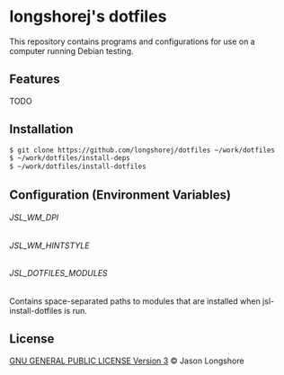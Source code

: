 # longshorej's dotfiles

This repository contains programs and configurations for use on a computer running Debian testing.

## Features

TODO

## Installation

```sh
$ git clone https://github.com/longshorej/dotfiles ~/work/dotfiles
$ ~/work/dotfiles/install-deps
$ ~/work/dotfiles/install-dotfiles
```

## Configuration (Environment Variables)

###### JSL_WM_DPI

###### JSL_WM_HINTSTYLE

###### JSL_DOTFILES_MODULES
Contains space-separated paths to modules that are installed when jsl-install-dotfiles is run.

## License

[GNU GENERAL PUBLIC LICENSE Version 3](https://github.com/longshorej/dotfiles/blob/master/LICENSE) © Jason Longshore

